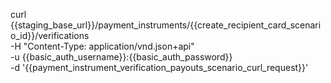 curl {{staging_base_url}}/payment_instruments/{{create_recipient_card_scenario_id}}/verifications \
    -H "Content-Type: application/vnd.json+api" \
    -u  {{basic_auth_username}}:{{basic_auth_password}} \
    -d '{{payment_instrument_verification_payouts_scenario_curl_request}}'
